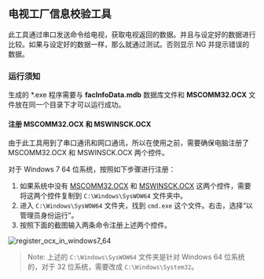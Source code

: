 ## 电视工厂信息校验工具

此工具通过串口发送命令给电视，获取电视返回的数据。并且与设定好的数据进行比较。如果与设定好的数据一样，那么就通过测试。否则显示 NG 并提示错误的数据。

### 运行须知

生成的 \*.exe 程序需要与 **facInfoData.mdb** 数据库文件和 **MSCOMM32.OCX** 文件放在同一个目录下才可以运行成功。

#### 注册 MSCOMM32.OCX 和 MSWINSCK.OCX

由于此工具用到了串口通讯和网口通讯，所以在使用之前，需要确保电脑注册了 MSCOMM32.OCX 和 MSWINSCK.OCX 两个控件。

对于 Windows 7 64 位系统，按照如下步骤进行注册：

1. 如果系统中没有 [MSCOMM32.OCX](https://github.com/heray1990/FacInfoCheckingTool/blob/master/MSCOMM32.OCX) 和 [MSWINSCK.OCX](https://github.com/heray1990/FacInfoCheckingTool/blob/master/MSWINSCK.OCX) 这两个控件，需要将这两个控件复制到 `C:\Windows\SysWOW64` 文件夹中。
2. 进入 `C:\Windows\SysWOW64` 文件夹，找到 `cmd.exe` 这个文件。右击，选择“以管理员身份运行”。
3. 按照下面的截图输入两条命令注册上述两个控件。

![register_ocx_in_windows7_64](https://github.com/heray1990/FacInfoCheckingTool/raw/master/Images/register_ocx_in_windows7_64.PNG)

> Note: 上述的 `C:\Windows\SysWOW64` 文件夹是针对 Windows 64 位系统的，对于 32 位系统，需要改成 `C:\Windows\System32`。